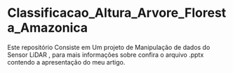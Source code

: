 # Classificacao_Altura_Arvore_Floresta_Amazonica

Este repositório Consiste em Um projeto de Manipulação de dados do Sensor LiDAR , para mais informações sobre confira o arquivo .pptx contendo a apresentação do meu artigo.
